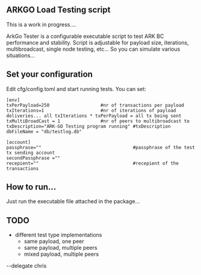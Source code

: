## ARKGO Load Testing script
This is a work in progress....

ArkGo Tester is a configurable executable script to test ARK BC performance and stability. 
Script is adjustable for payload size, iterations, multibroadcast, single node testing, etc... So you can simulate various situations...

## Set your configuration
Edit cfg/config.toml and start running tests.
You can set: 

```
[env]
txPerPayload=250                   #nr of transactions per payload
txIterations=1                     #nr of iterations of payload deliveries... all txIterations * txPerPayload = all tx being sent
txMultiBroadCast = 1               #nr of peers to multibroadcast to
txDescription="ARK-GO Testing program running" #txDescription
dbFileName = "db/testlog.db"

[account]
passphrase=""                                  #passphrase of the test tx sending account
secondPassphrase =""
recepient=""                                   #recepient of the transactions
```

## How to run...
Just run the executable file attached in the package...

## TODO
- different test type implementations 
  - same payload, one peer
  - same payload, multiple peers
  - mixed payload, multiple peers
  
  
--delegate chris
